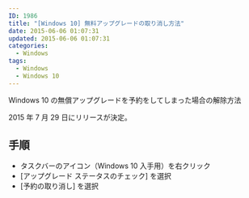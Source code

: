 ```yaml
---
ID: 1986
title: "[Windows 10] 無料アップグレードの取り消し方法"
date: 2015-06-06 01:07:31
updated: 2015-06-06 01:07:31
categories:
  - Windows
tags:
  - Windows
  - Windows 10
---
```


Windows 10 の無償アップグレードを予約をしてしまった場合の解除方法

2015 年 7 月 29 日にリリースが決定。

<!--more-->
<h2>手順</h2>
<ul>
  <li>タスクバーのアイコン（Windows 10 入手用）を右クリック
  <li>[アップグレード ステータスのチェック] を選択
  <li>[予約の取り消し] を選択
</ul>
